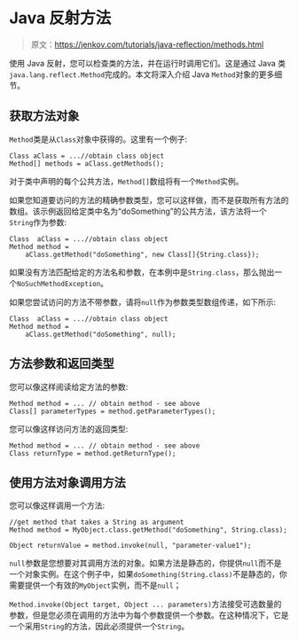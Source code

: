 # Java 反射方法

> 原文：<https://jenkov.com/tutorials/java-reflection/methods.html>

使用 Java 反射，您可以检查类的方法，并在运行时调用它们。这是通过 Java 类`java.lang.reflect.Method`完成的。本文将深入介绍 Java `Method`对象的更多细节。

## 获取方法对象

`Method`类是从`Class`对象中获得的。这里有一个例子:

```
Class aClass = ...//obtain class object
Method[] methods = aClass.getMethods();

```

对于类中声明的每个公共方法，`Method[]`数组将有一个`Method`实例。

如果您知道要访问的方法的精确参数类型，您可以这样做，而不是获取所有方法的数组。该示例返回给定类中名为“doSomething”的公共方法，该方法将一个`String`作为参数:

```
Class  aClass = ...//obtain class object
Method method =
    aClass.getMethod("doSomething", new Class[]{String.class});

```

如果没有方法匹配给定的方法名和参数，在本例中是`String.class`，那么抛出一个`NoSuchMethodException`。

如果您尝试访问的方法不带参数，请将`null`作为参数类型数组传递，如下所示:

```
Class  aClass = ...//obtain class object
Method method =
    aClass.getMethod("doSomething", null);

```

## 方法参数和返回类型

您可以像这样阅读给定方法的参数:

```
Method method = ... // obtain method - see above
Class[] parameterTypes = method.getParameterTypes();

```

您可以像这样访问方法的返回类型:

```
Method method = ... // obtain method - see above
Class returnType = method.getReturnType();

```

## 使用方法对象调用方法

您可以像这样调用一个方法:

```
//get method that takes a String as argument
Method method = MyObject.class.getMethod("doSomething", String.class);

Object returnValue = method.invoke(null, "parameter-value1");

```

`null`参数是您想要对其调用方法的对象。如果方法是静态的，你提供`null`而不是一个对象实例。在这个例子中，如果`doSomething(String.class)`不是静态的，你需要提供一个有效的`MyObject`实例，而不是`null`；

`Method.invoke(Object target, Object ... parameters)`方法接受可选数量的参数，但是您必须在调用的方法中为每个参数提供一个参数。在这种情况下，它是一个采用`String`的方法，因此必须提供一个`String`。